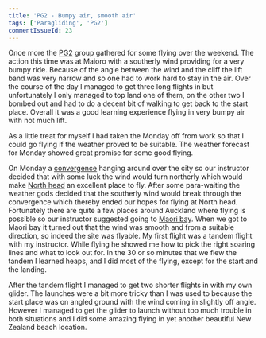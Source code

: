 ```yaml
---
title: 'PG2 - Bumpy air, smooth air'
tags: ['Paragliding', 'PG2']
commentIssueId: 23
---
```


Once more the [PG2](/tags/PG2.html) group gathered for some flying over the weekend. The action this time was at Maioro with a southerly wind providing for a very bumpy ride. Because of the angle between the wind and the cliff the lift band was very narrow and so one had to work hard to stay in the air. Over the course of the day I managed to get three long flights in but unfortunately I only managed to top land one of them, on the other two I bombed out and had to do a decent bit of walking to get back to the start place. Overall it was a good learning experience flying in very bumpy air with not much lift.

As a little treat for myself I had taken the Monday off from work so that I could go flying if the weather proved to be suitable. The weather forecast for Monday showed great promise for some good flying.

On Monday a [convergence](http://en.wikipedia.org/wiki/Convergence_zone) hanging around over the city so our instructor decided that with some luck the wind would turn northerly which would make [North head](http://en.wikipedia.org/wiki/North_Head,_New_Zealand) an excellent place to fly. After some para-waiting the weather gods decided that the southerly wind would break through the convergence which thereby ended our hopes for flying at North head. Fortunately there are quite a few places around Auckland where flying is possible so our instructor suggested going to [Maori bay](http://en.wikipedia.org/wiki/Muriwai). When we got to Maori bay it turned out that the wind was smooth and from a suitable direction, so indeed the site was flyable. My first flight was a tandem flight with my instructor. While flying he showed me how to pick the right soaring lines and what to look out for. In the 30 or so minutes that we flew the tandem I learned heaps, and I did most of the flying, except for the start and the landing. 

After the tandem flight I managed to get two shorter flights in with my own glider. The launches were a bit more tricky than I was used to because the start place was on angled ground with the wind coming in slightly off angle. However I managed to get the glider to launch without too much trouble in both situations and I did some amazing flying in yet another beautiful New Zealand beach location.